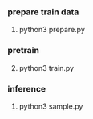 ### prepare train data
1. python3 prepare.py 

### pretrain

2. python3 train.py

### inference

1. python3 sample.py